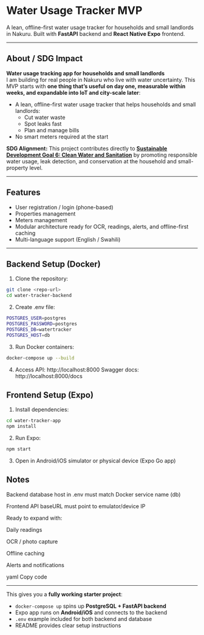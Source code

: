 # Water Usage Tracker MVP

A lean, offline-first water usage tracker for households and small landlords in Nakuru. Built with **FastAPI** backend and **React Native Expo** frontend.

---

## About / SDG Impact

**Water usage tracking app for households and small landlords**  
I am building for real people in Nakuru who live with water uncertainty. This MVP starts with **one thing that’s useful on day one, measurable within weeks, and expandable into IoT and city-scale later**:  

- A lean, offline-first water usage tracker that helps households and small landlords:
  - Cut water waste
  - Spot leaks fast
  - Plan and manage bills  
- No smart meters required at the start  

**SDG Alignment:** This project contributes directly to **[Sustainable Development Goal 6: Clean Water and Sanitation](https://sdgs.un.org/goals/goal6)** by promoting responsible water usage, leak detection, and conservation at the household and small-property level.  

---

## Features
- User registration / login (phone-based)
- Properties management
- Meters management
- Modular architecture ready for OCR, readings, alerts, and offline-first caching
- Multi-language support (English / Swahili)

---

## Backend Setup (Docker)

1. Clone the repository:
```bash
git clone <repo-url>
cd water-tracker-backend

```
2. Create .env file:
```bash
POSTGRES_USER=postgres
POSTGRES_PASSWORD=postgres
POSTGRES_DB=watertracker
POSTGRES_HOST=db
```
3. Run Docker containers:

```bash
docker-compose up --build
```
4. Access API: http://localhost:8000
Swagger docs: http://localhost:8000/docs

##   Frontend Setup (Expo)
1. Install dependencies:

```bash
cd water-tracker-app
npm install
```
2. Run Expo:

```bash
npm start
```
3. Open in Android/iOS simulator or physical device (Expo Go app)

## Notes
Backend database host in .env must match Docker service name (db)

Frontend API baseURL must point to emulator/device IP

Ready to expand with:

Daily readings

OCR / photo capture

Offline caching

Alerts and notifications

yaml
Copy code

---

This gives you a **fully working starter project**:

- `docker-compose up` spins up **PostgreSQL + FastAPI backend**  
- Expo app runs on **Android/iOS** and connects to the backend  
- `.env` example included for both backend and database  
- README provides clear setup instructions  
